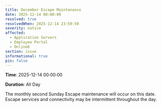 ```yaml
---
title: December Escape Maintenance 
date: 2025-12-14 00:00:00
resolved: true
resolvedWhen: 2025-12-14 23:59:59
severity: notice
affected:
  - Application Servers
  - Employee Portal
  - Online6
section: issue
informational: true
pin: false
---
```


**Time**: 2025-12-14 00:00:00

**Duration**: All Day

The monthly second Sunday Escape maintenance will occur on this date. Escape services and connectivity may be intermittent throughout the day.
